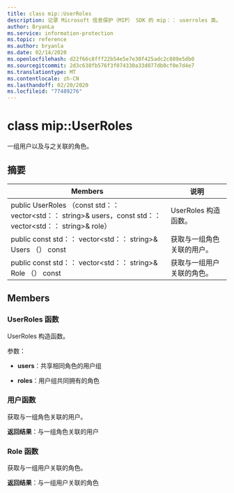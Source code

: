 ```yaml
---
title: class mip::UserRoles
description: 记录 Microsoft 信息保护（MIP） SDK 的 mip：： userroles 类。
author: BryanLa
ms.service: information-protection
ms.topic: reference
ms.author: bryanla
ms.date: 02/14/2020
ms.openlocfilehash: d22f66c8fff22b54e5e7e30f425adc2c889e5db0
ms.sourcegitcommit: 2d3c638fb576f3f074330a33d077db0cf0e7d4e7
ms.translationtype: MT
ms.contentlocale: zh-CN
ms.lasthandoff: 02/20/2020
ms.locfileid: "77489276"
---
```

# <a name="class-mipuserroles"></a>class mip::UserRoles 
一组用户以及与之关联的角色。
  
## <a name="summary"></a>摘要
 Members                        | 说明                                
--------------------------------|---------------------------------------------
public UserRoles （const std：： vector\<std：： string\>& users，const std：： vector\<std：： string\>& role）  |  UserRoles 构造函数。
public const std：： vector\<std：： string\>& Users （） const  |  获取与一组角色关联的用户。
public const std：： vector\<std：： string\>& Role （） const  |  获取与一组用户关联的角色。
  
## <a name="members"></a>Members
  
### <a name="userroles-function"></a>UserRoles 函数
UserRoles 构造函数。

参数：  
* **users**：共享相同角色的用户组 


* **roles**：用户组共同拥有的角色


  
### <a name="users-function"></a>用户函数
获取与一组角色关联的用户。

  
**返回结果**：与一组角色关联的用户
  
### <a name="roles-function"></a>Role 函数
获取与一组用户关联的角色。

  
**返回结果**：与一组用户关联的角色